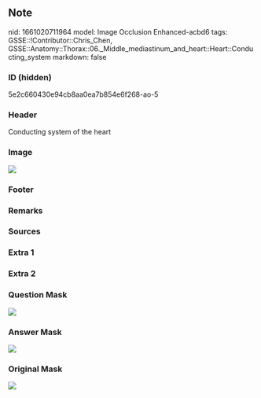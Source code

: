 ## Note
nid: 1661020711964
model: Image Occlusion Enhanced-acbd6
tags: GSSE::!Contributor::Chris_Chen, GSSE::Anatomy::Thorax::06._Middle_mediastinum_and_heart::Heart::Conducting_system
markdown: false

### ID (hidden)
5e2c660430e94cb8aa0ea7b854e6f268-ao-5

### Header
Conducting system of the heart

### Image
<img src="tmpjqvh0fon.png">

### Footer


### Remarks


### Sources


### Extra 1


### Extra 2


### Question Mask
<img src="5e2c660430e94cb8aa0ea7b854e6f268-ao-5-Q.svg">

### Answer Mask
<img src="5e2c660430e94cb8aa0ea7b854e6f268-ao-5-A.svg">

### Original Mask
<img src="5e2c660430e94cb8aa0ea7b854e6f268-ao-O.svg">
